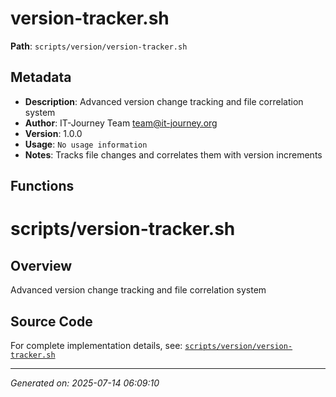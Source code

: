 # version-tracker.sh

**Path**: `scripts/version/version-tracker.sh`

## Metadata

- **Description**: Advanced version change tracking and file correlation system
- **Author**: IT-Journey Team <team@it-journey.org>
- **Version**: 1.0.0
- **Usage**: `No usage information`
- **Notes**: Tracks file changes and correlates them with version increments

## Functions

# scripts/version-tracker.sh

## Overview

Advanced version change tracking and file correlation system


## Source Code

For complete implementation details, see: [`scripts/version/version-tracker.sh`](../../scripts/version/version-tracker.sh)

---
*Generated on: 2025-07-14 06:09:10*
